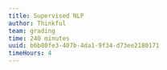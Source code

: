```yaml
---
title: Supervised NLP
author: Thinkful
team: grading
time: 240 minutes
uuid: b6b80fe3-407b-4da1-9f34-d73ee2180171
timeHours: 4
---
```


<jupyter notebook-name="4.4.2 Supervised NLP" course-code="DSBC" />